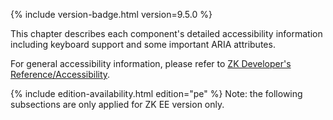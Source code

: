 

{% include version-badge.html version=9.5.0 %}

This chapter describes each component's detailed accessibility
information including keyboard support and some important ARIA
attributes.

For general accessibility information, please refer to [ZK Developer's
Reference/Accessibility]({{site.baseurl}}/zk_dev_ref/Accessibility).

{% include edition-availability.html edition="pe" %} Note: the following subsections are only applied for
ZK EE version only.




